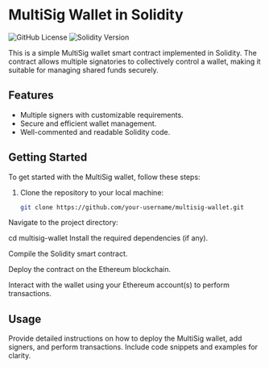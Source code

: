 # MultiSig Wallet in Solidity

![GitHub License](https://img.shields.io/badge/license-MIT-blue.svg)
![Solidity Version](https://img.shields.io/badge/Solidity-0.8.0-orange.svg)

This is a simple MultiSig wallet smart contract implemented in Solidity. The contract allows multiple signatories to collectively control a wallet, making it suitable for managing shared funds securely.

## Features

- Multiple signers with customizable requirements.
- Secure and efficient wallet management.
- Well-commented and readable Solidity code.

## Getting Started

To get started with the MultiSig wallet, follow these steps:

1. Clone the repository to your local machine:

   ```bash
   git clone https://github.com/your-username/multisig-wallet.git
Navigate to the project directory:

cd multisig-wallet
Install the required dependencies (if any).

Compile the Solidity smart contract.

Deploy the contract on the Ethereum blockchain.

Interact with the wallet using your Ethereum account(s) to perform transactions.

## Usage

Provide detailed instructions on how to deploy the MultiSig wallet, add signers, and perform transactions. Include code snippets and examples for clarity.
